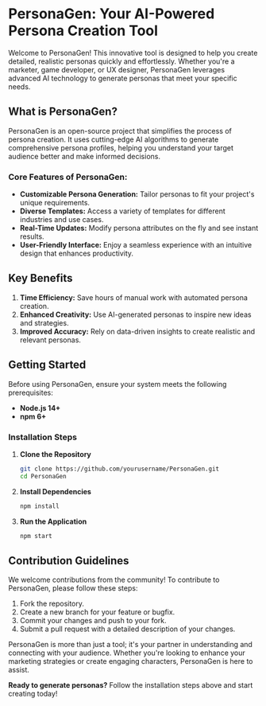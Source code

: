 # PersonaGen: Your AI-Powered Persona Creation Tool

Welcome to PersonaGen! This innovative tool is designed to help you create detailed, realistic personas quickly and effortlessly. Whether you're a marketer, game developer, or UX designer, PersonaGen leverages advanced AI technology to generate personas that meet your specific needs.

## What is PersonaGen?

PersonaGen is an open-source project that simplifies the process of persona creation. It uses cutting-edge AI algorithms to generate comprehensive persona profiles, helping you understand your target audience better and make informed decisions.

### Core Features of PersonaGen:

- **Customizable Persona Generation:** Tailor personas to fit your project's unique requirements.
- **Diverse Templates:** Access a variety of templates for different industries and use cases.
- **Real-Time Updates:** Modify persona attributes on the fly and see instant results.
- **User-Friendly Interface:** Enjoy a seamless experience with an intuitive design that enhances productivity.

## Key Benefits

1. **Time Efficiency:** Save hours of manual work with automated persona creation.
2. **Enhanced Creativity:** Use AI-generated personas to inspire new ideas and strategies.
3. **Improved Accuracy:** Rely on data-driven insights to create realistic and relevant personas.

## Getting Started

Before using PersonaGen, ensure your system meets the following prerequisites:

- **Node.js 14+**
- **npm 6+**

### Installation Steps

1. **Clone the Repository**
   ```bash
   git clone https://github.com/yourusername/PersonaGen.git
   cd PersonaGen
   ```

2. **Install Dependencies**
   ```bash
   npm install
   ```

3. **Run the Application**
   ```bash
   npm start
   ```

## Contribution Guidelines

We welcome contributions from the community! To contribute to PersonaGen, please follow these steps:

1. Fork the repository.
2. Create a new branch for your feature or bugfix.
3. Commit your changes and push to your fork.
4. Submit a pull request with a detailed description of your changes.

PersonaGen is more than just a tool; it's your partner in understanding and connecting with your audience. Whether you're looking to enhance your marketing strategies or create engaging characters, PersonaGen is here to assist.

**Ready to generate personas?** Follow the installation steps above and start creating today!